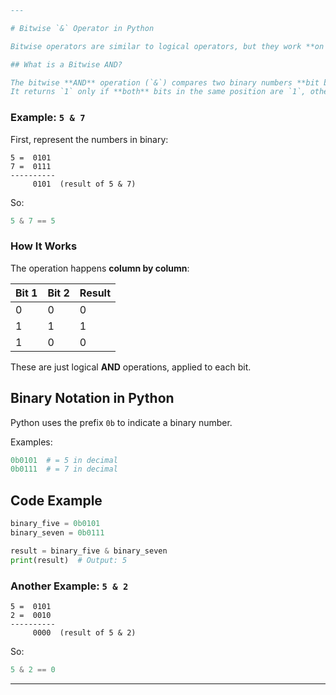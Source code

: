 ````markdown
---

# Bitwise `&` Operator in Python

Bitwise operators are similar to logical operators, but they work **on individual bits** of integers rather than entire boolean values.

## What is a Bitwise AND?

The bitwise **AND** operation (`&`) compares two binary numbers **bit by bit**.
It returns `1` only if **both** bits in the same position are `1`, otherwise it returns `0`.
````
### Example: `5 & 7`

First, represent the numbers in binary:

```
5 =  0101
7 =  0111
----------
     0101  (result of 5 & 7)
```

So:

```python
5 & 7 == 5
```

### How It Works

The operation happens **column by column**:

| Bit 1 | Bit 2 | Result |
| ----- | ----- | ------ |
| 0     | 0     | 0      |
| 1     | 1     | 1      |
| 1     | 0     | 0      |

These are just logical **AND** operations, applied to each bit.

## Binary Notation in Python

Python uses the prefix `0b` to indicate a binary number.

Examples:

```python
0b0101  # = 5 in decimal
0b0111  # = 7 in decimal
```

## Code Example

```python
binary_five = 0b0101
binary_seven = 0b0111

result = binary_five & binary_seven
print(result)  # Output: 5
```

### Another Example: `5 & 2`

```
5 =  0101
2 =  0010
----------
     0000  (result of 5 & 2)
```

So:

```python
5 & 2 == 0
```

---